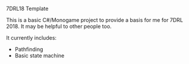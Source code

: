 7DRL18 Template

This is a basic C#/Monogame project to provide a basis for me for 7DRL 2018.
It may be helpful to other people too.

It currently includes:
- Pathfinding
- Basic state machine